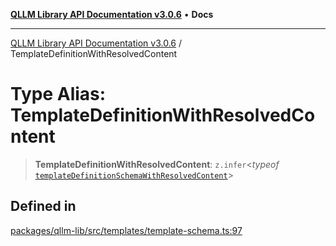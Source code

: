 [**QLLM Library API Documentation v3.0.6**](../README.md) • **Docs**

---

[QLLM Library API Documentation v3.0.6](../globals.md) / TemplateDefinitionWithResolvedContent

# Type Alias: TemplateDefinitionWithResolvedContent

> **TemplateDefinitionWithResolvedContent**: `z.infer`\<_typeof_ [`templateDefinitionSchemaWithResolvedContent`](../variables/templateDefinitionSchemaWithResolvedContent.md)\>

## Defined in

[packages/qllm-lib/src/templates/template-schema.ts:97](https://github.com/quantalogic/qllm/blob/b15a3aa4af263bce36ea091a0f29bf1255b95497/packages/qllm-lib/src/templates/template-schema.ts#L97)
